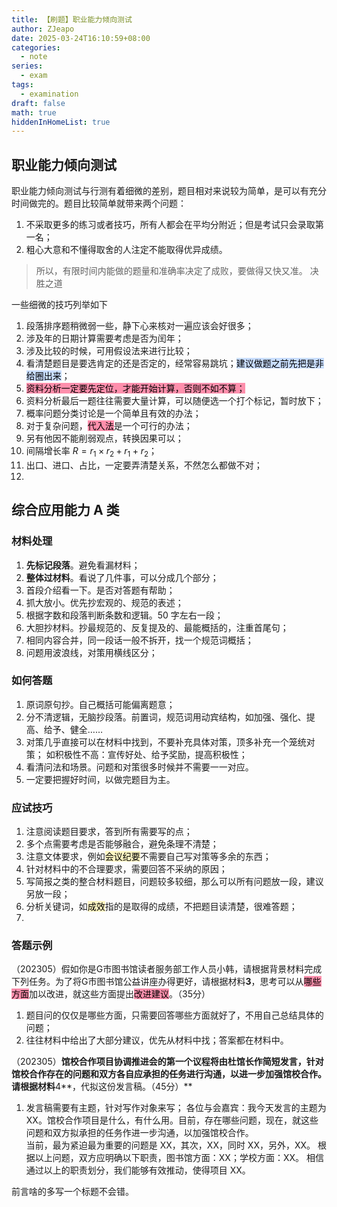 ```yaml
---
title: 【刷题】职业能力倾向测试
author: ZJeapo
date: 2025-03-24T16:10:59+08:00
categories:
  - note
series:
  - exam
tags:
  - examination
draft: false
math: true
hiddenInHomeList: true
---
```


## 职业能力倾向测试

职业能力倾向测试与行测有着细微的差别，题目相对来说较为简单，是可以有充分时间做完的。题目比较简单就带来两个问题：

1. 不采取更多的练习或者技巧，所有人都会在平均分附近；但是考试只会录取第一名；
2. 粗心大意和不懂得取舍的人注定不能取得优异成绩。

> 所以，有限时间内能做的题量和准确率决定了成败，要做得又快又准。
> <span>决胜之道</span>

一些细微的技巧列举如下

1. 段落排序题稍微弱一些，静下心来核对一遍应该会好很多；
2. 涉及年的日期计算需要考虑是否为闰年；
3. 涉及比较的时候，可用假设法来进行比较；
4. 看清楚题目是要选肯定的还是否定的，经常容易跳坑；<mark style="background: #ADCCFFA6;">建议做题之前先把是非给圈出来</mark>；
5. <mark style="background: #FF5582A6;">资料分析一定要先定位，才能开始计算，否则不如不算；</mark>
6. 资料分析最后一题往往需要大量计算，可以随便选一个打个标记，暂时放下；
7. 概率问题分类讨论是一个简单且有效的办法；
8. 对于复杂问题，<mark style="background: #FF5582A6;">代入法</mark>是一个可行的办法；
9. 另有他因不能削弱观点，转换因果可以；
10. 间隔增长率 $R=r_1 \times r_2 + r_1+r_2$；
11. 出口、进口、占比，一定要弄清楚关系，不然怎么都做不对；
12.

## 综合应用能力 A 类

### 材料处理

1. **先标记段落**。避免看漏材料；
2. **整体过材料**。看说了几件事，可以分成几个部分；
3. 首段介绍看一下。是否对答题有帮助；
4. 抓大放小。优先抄宏观的、规范的表述；
5. 根据字数和段落判断条数和逻辑。50 字左右一段；
6. 大胆抄材料。抄最规范的、反复提及的、最能概括的，注重首尾句；
7. 相同内容合并，同一段话一般不拆开，找一个规范词概括；
8. 问题用波浪线，对策用横线区分；

### 如何答题

1. 原词原句抄。自己概括可能偏离题意；
2. 分不清逻辑，无脑抄段落。前置词，规范词用动宾结构，如加强、强化、提高、给予、健全……
3. 对策几乎直接可以在材料中找到，不要补充具体对策，顶多补充一个笼统对策；
 如积极性不高：宣传好处、给予奖励，提高积极性；
4. 看清问法和场景。问题和对策很多时候并不需要一一对应。
5. 一定要把握好时间，以做完题目为主。

### 应试技巧

1. 注意阅读题目要求，答到所有需要写的点；
2. 多个点需要考虑是否能够融合，避免条理不清楚；
3. 注意文体要求，例如<mark style="background: #FFF3A3A6;">会议纪要</mark>不需要自己写对策等多余的东西；
4. 针对材料中的不合理要求，需要回答不采纳的原因；
5. 写简报之类的整合材料题目，问题较多较细，那么可以所有问题放一段，建议另放一段；
6. 分析关键词，如<mark style="background: #FFF3A3A6;">成效</mark>指的是取得的成绩，不把题目读清楚，很难答题；
7.

### 答题示例

（202305）假如你是G市图书馆读者服务部工作人员小韩，请根据背景材料完成下列任务。为了将G市图书馆公益讲座办得更好，请根据材料**3**，思考可以从<mark style="background: #FF5582A6;">哪些方面</mark>加以改进，就这些方面提出<mark style="background: #FF5582A6;">改进建议</mark>。（35分）

1. 题目问的仅仅是哪些方面，只需要回答哪些方面就好了，不用自己总结具体的问题；
2. 往往材料中给出了大部分建议，优先从材料中找；答案都在材料中。

（202305）**馆校合作项目协调推进会的第一个议程将由杜馆长作简短发言，针对馆校合作存在的问题和双方各自应承担的任务进行沟通，以进一步加强馆校合作。请根据材料**4**，代拟这份发言稿。（45分）**

1. 发言稿需要有主题，针对写作对象来写；
 各位与会嘉宾：我今天发言的主题为 XX。馆校合作项目是什么，有什么用。目前，存在哪些问题，现在，就这些问题和双方拟承担的任务作进一步沟通，以加强馆校合作。  
 当前，最为紧迫最为重要的问题是 XX，其次，XX，同时 XX，另外，XX。
 根据以上问题，双方应明确以下职责，图书馆方面：XX；学校方面：XX。
 相信通过以上的职责划分，我们能够有效推动，使得项目 XX。

前言啥的多写一个标题不会错。
